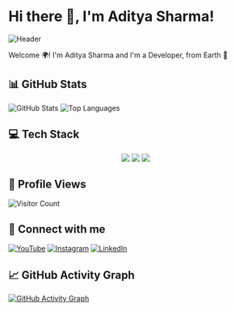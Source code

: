 # Hi there 👋, I'm Aditya Sharma!

![Header](https://your-image-link.com/header.png)

Welcome 🌍! I'm Aditya Sharma and I'm a Developer, from Earth 🚀

## 📊 GitHub Stats
![GitHub Stats](https://github-readme-stats.vercel.app/api?username=your-username&show_icons=true&theme=tokyonight)
![Top Languages](https://github-readme-stats.vercel.app/api/top-langs/?username=your-username&layout=compact&theme=tokyonight)

## 💻 Tech Stack
<div align="center">
  <img src="https://img.shields.io/badge/JavaScript-000000?style=for-the-badge&logo=javascript&logoColor=F7DF1E" />
  <img src="https://img.shields.io/badge/Python-000000?style=for-the-badge&logo=python&logoColor=yellow" />
  <img src="https://img.shields.io/badge/TypeScript-000000?style=for-the-badge&logo=typescript&logoColor=007ACC" />
  <!-- Add more badges -->
</div>

## 👀 Profile Views
![Visitor Count](https://profile-counter.glitch.me/your-username/count.svg)

## 🔗 Connect with me
[![YouTube](https://img.shields.io/badge/YouTube-FF0000?style=for-the-badge&logo=youtube&logoColor=white)](your-youtube-link)
[![Instagram](https://img.shields.io/badge/Instagram-833AB4?style=for-the-badge&logo=instagram&logoColor=white)](your-instagram-link)
[![LinkedIn](https://img.shields.io/badge/LinkedIn-0A66C2?style=for-the-badge&logo=linkedin&logoColor=white)](your-linkedin-link)

## 📈 GitHub Activity Graph
[![GitHub Activity Graph](https://github-readme-activity-graph.cyclic.app/graph?username=your-username&theme=github-dark)](https://github.com/ashutosh00710/github-readme-activity-graph)
